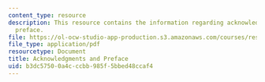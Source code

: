 ```yaml
---
content_type: resource
description: This resource contains the information regarding acknowledgments and
  preface.
file: https://ol-ocw-studio-app-production.s3.amazonaws.com/courses/res-21g-003-learning-chinese-a-foundation-course-in-mandarin-spring-2011/b3dc57500a4cccbb985f5bbed48ccaf4_MITRES_21G_003S11_ack_pfe.pdf
file_type: application/pdf
resourcetype: Document
title: Acknowledgments and Preface
uid: b3dc5750-0a4c-ccbb-985f-5bbed48ccaf4
---
```

